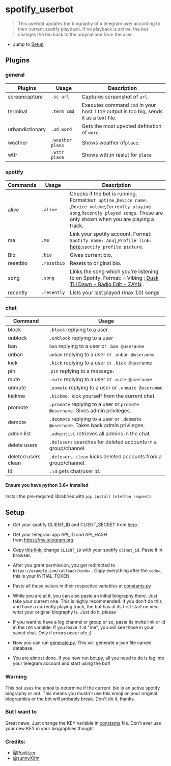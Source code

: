 # spotify_userbot 
>This userbot updates the biography of a telegram user according to their current spotify playback. If no playback is active, the bot changes the bio back to the original one from the user. 

- Jump to [Setup](#setup)

## Plugins <a name = "plugins"></a>

### general
| Plugins                   | Usage                                                            | Description                                                                                                                                |
| ------------------------- | ---------------------------------------------------------------- | -----------------------------------------------------------------------------------------------------------------------------------       |
| screencapture             | `.sc url`                                                        | Captures screenshot of  `url`.                                                                                                         |
| terminal                  | `.term cmd`                                                      | Executes command `cmd` in your host.  I the output is too big, sends it as a text file.      |
| urbandictionary           | `.ud word`                                                       | Gets the most upvoted defination  of `word`.                                                             |
| weather                   | `.weather place`                                                 | Shows weather of`place`.                                                                                             |
| wttr                      | `.wttr place`                                                    | Shows wttr.in reslut for `place`                                                                                                                                                   |

### spotify
| Commands | Usage          | Description                                                                                                                                                                                |
| -------- | -------------- | ------------------------------------------------------------------------------------------------------------------------------------------------------------------------------------------ |
| alive    | `.alive`        | Checks if the bot is running. Format:`Bot uptime` ,`Device name:` ,`Device volume`,`Currently playing song`,`Recently played songs`. These are only shown when you are playing a track.    |
| me       | `.me`            | Link your spotify account. Format: `Spotify name: Anuj`,`Profile link: `[here](https://open.spotify.com/user/hec463oei9r6okeqn0fh2ikgm),`spotify profile picture`.                         |
| Bio      | `.bio`           | Gives current bio.                                                                                                                                                                         |
| resetbio | `.resetbio`  | Resets to original bio.                                                                                                                                                                    |
| song     | `.song`    | Links the song which you're listening to on Spotify. Format: 🎶 Vibing ; [Dusk Till Dawn - Radio Edit - ZAYN](https://open.spotify.com/track/1j4kHkkpqZRBwE0A4CN4Yv) .                    |
| recently | `.recently`      | Lists your last played (max 10) songs                                                                                                                                                                                                                                                                              |                                                                                                        |

### chat
| Command             | Usage                                                                               |
| ------------------- | ----------------------------------------------------------------------------------- |
| block               | `.block`  replying to a user                                                        |
| unblock             | `.unblock`  replying to a user                                                      |
| ban                 | `ban` replying to a user or `.ban @useranme`                                        |
| unban               | `unban` replying to a user or `.unban @useranme`                                    |
| kick                | `.kick` replying to a user or `.kick @useranme`                                     |
| pin                 | .`pin` replying to a message.                                                       |
| mute                | `.mute` replying to a user or `.mute @useranme`                                     |
| unmute              | `.unmute` replying to a user or `.unmute @useranme`                                 |
| kickme              | `.kickme:`  kick yourself from the current chat.                                    |
| promote             | `.promote` replying to a user or `promote @username`. Gives admin privileges.       |
| demote              | `.deomote` replying to a user or `.deomote @username`. Takes back admin privileges. |
| admin list          | `.adminlist`  retrieves all admins in the chat.                                     |
| delete users        | `.delusers` searches for deleted accounts in a group/channel.                       |
| deleted users clean | `.delusers clean` kicks deleted accounts from a group/channel.                      |
| Id                  | `.id` gets chat/user id.                                                            |

#### Ensure you have python 3.6+ installed
Install the pre-required librabries with `pip install telethon requests`

## Setup <a name = "setup"></a>
- Get your spotify CLIENT_ID and CLIENT_SECRET from [here](https://developer.spotify.com/dashboard).

- Get your telegram app API_ID and API_HASH from https://my.telegram.org

- Copy [this link](https://accounts.spotify.com/authorize?client_id=CLIENT_ID&response_type=code&redirect_uri=https%3A%2F%2Fexample.com%2Fcallback&scope=user-read-playback-state%20user-read-currently-playing+user-follow-read+user-read-recently-played+user-top-read+playlist-read-private+playlist-modify-private+user-follow-modify+user-read-private), change `CLIENT_ID` with your spotify `clinet_id`. Paste it in browser.

- After you grant permission, you get redirected to `https://example.com/callback?code=` . Copy everything after the ```code=```, this is your INITIAL_TOKEN.

- Paste all these values in their respective variables at [constants.py](/constants.py)
- While you are at it, you can also paste an initial biography there. Just take your current one. This is highly recommended. If you don't do this and have a currently playing track, the bot has at its first start no idea what your original biography is. Just do it, please

- If you want to have a log channel or group or so, paste its invite link or id in the `LOG` variable. If you leave it at "me", you will see those in your saved chat. Only if errors occur ofc ;)

- Now you can run [generate.py](/generate.py). This will generate a json file named database.

- You are almost done. If you now run bot.py, all you need to do is log into your telegram account and start using the bot!

### Warning
This bot uses the emoji to determine if the current  bio is an active spotify biography or not. This means you mustn't use this emoji on your original biographies or the bot will probably break. Don't do it, thanks.

### But I want to
Great news. Just change the KEY variable in [constants](/constants.py) file. Don't ever use your new KEY in your biographies though!

### Credits:
- [@Poolitzer](https://github.com/Poolitzer)
- [@sunnyXdm](https://github.com/sunnyXdm)
